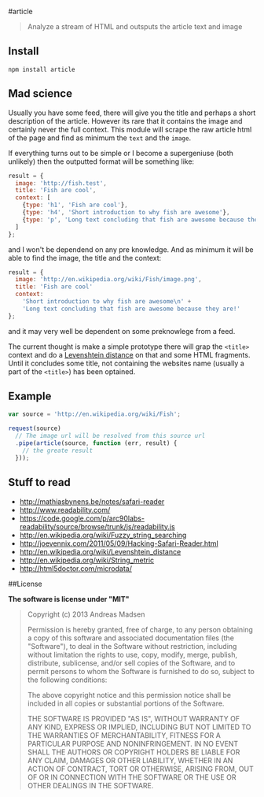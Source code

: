#article

> Analyze a stream of HTML and outsputs the article text and image

## Install

```shell
npm install article
```

## Mad science

Usually you have some feed, there will give you the title and perhaps a
short description of the article. However its rare that it contains the image
and certainly never the full context. This module will scrape the raw article
html of the page and find as minimum the `text` and the `image`.

If everything turns out to be simple or I become a supergeniuse (both unlikely)
then the outputted format will be something like:

```javascript
result = {
  image: 'http://fish.test',
  title: 'Fish are cool',
  context: [
    {type: 'h1', 'Fish are cool'},
    {type: 'h4', 'Short introduction to why fish are awesome'},
    {type: 'p', 'Long text concluding that fish are awesome because they are!'}
  ]
};
```

and I won't be dependend on any pre knowledge. And as minimum it will be able
to find the image, the title and the context: 

```javascript
result = {
  image: 'http://en.wikipedia.org/wiki/Fish/image.png',
  title: 'Fish are cool'
  context: 
    'Short introduction to why fish are awesome\n' +
    'Long text concluding that fish are awesome because they are!'
};
```

and it may very well be dependent on some preknowlege from a feed.

The current thought is make a simple prototype there will grap the `<title>`
context and do a [Levenshtein distance](http://en.wikipedia.org/wiki/Levenshtein_distance)
on that and some HTML fragments. Until it concludes some title, not containing
the websites name (usually a part of the `<title>`) has been optained.

## Example

```javascript
var source = 'http://en.wikipedia.org/wiki/Fish';

request(source)
  // The image url will be resolved from this source url
  .pipe(article(source, function (err, result) {
    // the greate result
  }));
```

## Stuff to read

* http://mathiasbynens.be/notes/safari-reader
* http://www.readability.com/
* https://code.google.com/p/arc90labs-readability/source/browse/trunk/js/readability.js
* http://en.wikipedia.org/wiki/Fuzzy_string_searching
* http://joevennix.com/2011/05/09/Hacking-Safari-Reader.html
* http://en.wikipedia.org/wiki/Levenshtein_distance
* http://en.wikipedia.org/wiki/String_metric
* http://html5doctor.com/microdata/

##License

**The software is license under "MIT"**

> Copyright (c) 2013 Andreas Madsen
>
> Permission is hereby granted, free of charge, to any person obtaining a copy
> of this software and associated documentation files (the "Software"), to deal
> in the Software without restriction, including without limitation the rights
> to use, copy, modify, merge, publish, distribute, sublicense, and/or sell
> copies of the Software, and to permit persons to whom the Software is
> furnished to do so, subject to the following conditions:
>
> The above copyright notice and this permission notice shall be included in
> all copies or substantial portions of the Software.
>
> THE SOFTWARE IS PROVIDED "AS IS", WITHOUT WARRANTY OF ANY KIND, EXPRESS OR
> IMPLIED, INCLUDING BUT NOT LIMITED TO THE WARRANTIES OF MERCHANTABILITY,
> FITNESS FOR A PARTICULAR PURPOSE AND NONINFRINGEMENT. IN NO EVENT SHALL THE
> AUTHORS OR COPYRIGHT HOLDERS BE LIABLE FOR ANY CLAIM, DAMAGES OR OTHER
> LIABILITY, WHETHER IN AN ACTION OF CONTRACT, TORT OR OTHERWISE, ARISING FROM,
> OUT OF OR IN CONNECTION WITH THE SOFTWARE OR THE USE OR OTHER DEALINGS IN
> THE SOFTWARE.
